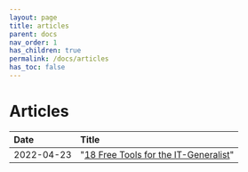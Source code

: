 ```yaml
---
layout: page
title: articles
parent: docs
nav_order: 1
has_children: true
permalink: /docs/articles
has_toc: false
---
```


# Articles

| Date | Title |
|:-----|:------|
| 2022-04-23 | "[18 Free Tools for the IT-Generalist](./tech/18-free-tools)" |